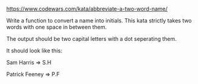 https://www.codewars.com/kata/abbreviate-a-two-word-name/

Write a function to convert a name into initials. This kata strictly takes two words with one space in between them.

The output should be two capital letters with a dot seperating them.

It should look like this:

Sam Harris => S.H

Patrick Feeney => P.F